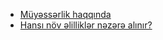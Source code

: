 - [Müyəssərlik haqqında](muyesserlik-nedir/muyesserlik-haqqinda.md)
- [Hansı növ əlilliklər nəzərə alınır?](muyesserlik-nedir/elilliyin-novleri.md)
